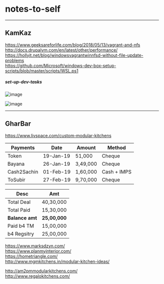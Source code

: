 # notes-to-self

----------------------------
## KamKaz
https://www.geeksareforlife.com/blog/2018/05/13/vagrant-and-nfs  
http://docs.drupalvm.com/en/latest/other/performance/  
https://hollyit.net/blog/windowsvagrantwinnfsd-without-file-update-problems  
https://github.com/Microsoft/windows-dev-box-setup-scripts/blob/master/scripts/WSL.ps1  

##### set-up-dev-tasks

![image](https://user-images.githubusercontent.com/13016162/53466243-3cf94880-3a77-11e9-9c73-134aa04928bf.png)

![image](https://user-images.githubusercontent.com/13016162/53471541-07f6f100-3a8b-11e9-936d-6414ae7059bf.png)


---------------------------
## GharBar

https://www.livspace.com/custom-modular-kitchens

Payments   |	Date     |	   Amount    |	Method     |
---        |    ---    |      ----     |    ---      |
Token	     | 19-Jan-19 |     51,000    | Cheque      |
Bayana	   | 26-Jan-19 |    3,49,000	 | Cheque      |
Cash2Sachin| 01-Feb-19 |	  1,60,000	 | Cash + IMPS |
ToSubir	   | 27-Feb-19 |  	9,70,000	 | Cheque      |

  Desc      |         Amt             |
---         |       ---               |
Total Deal  |     40,30,000           |
Total Paid  |     15,30,000           |
**Balance amt** |     **25,00,000**       |
Paid b4 TM  |     15,00,000           |
b4 Regsitry |     25,00,000           |

https://www.marksdzyn.com/  
https://www.planmyinterior.com/  
https://hometriangle.com/   
http://www.mgmkitchens.in/modular-kitchen-ideas/  

http://am2pmmodularkitchens.com/  
http://www.regalokitchens.com/  

